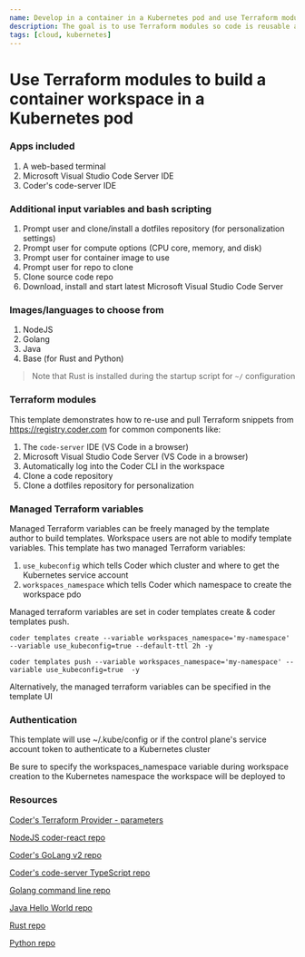 ```yaml
---
name: Develop in a container in a Kubernetes pod and use Terraform modules
description: The goal is to use Terraform modules so code is reusable across templates
tags: [cloud, kubernetes]
---
```


# Use Terraform modules to build a container workspace in a Kubernetes pod

### Apps included
1. A web-based terminal
1. Microsoft Visual Studio Code Server IDE
1. Coder's code-server IDE

### Additional input variables and bash scripting
1. Prompt user and clone/install a dotfiles repository (for personalization settings)
1. Prompt user for compute options (CPU core, memory, and disk)
1. Prompt user for container image to use
1. Prompt user for repo to clone
1. Clone source code repo
1. Download, install and start latest Microsoft Visual Studio Code Server

### Images/languages to choose from
1. NodeJS
1. Golang
1. Java
1. Base (for Rust and Python)

> Note that Rust is installed during the startup script for `~/` configuration

### Terraform modules

This template demonstrates how to re-use and pull Terraform snippets from https://registry.coder.com for common components like:
1. The `code-server` IDE (VS Code in a browser)
1. Microsoft Visual Studio Code Server (VS Code in a browser)
1. Automatically log into the Coder CLI in the workspace
1. Clone a code repository
1. Clone a dotfiles repository for personalization

### Managed Terraform variables
Managed Terraform variables can be freely managed by the template author to build templates. Workspace users are not able to modify template variables. This template has two managed Terraform variables:
1. `use_kubeconfig` which tells Coder which cluster and where to get the Kubernetes service account
2. `workspaces_namespace` which tells Coder which namespace to create the workspace pdo

Managed terraform variables are set in coder templates create & coder templates push.

`coder templates create --variable workspaces_namespace='my-namespace' --variable use_kubeconfig=true --default-ttl 2h -y`

`coder templates push --variable workspaces_namespace='my-namespace' --variable use_kubeconfig=true  -y`

Alternatively, the managed terraform variables can be specified in the template UI

### Authentication

This template will use ~/.kube/config or if the control plane's service account token to authenticate to a Kubernetes cluster

Be sure to specify the workspaces_namespace variable during workspace creation to the Kubernetes namespace the workspace will be deployed to

### Resources
[Coder's Terraform Provider - parameters](https://registry.terraform.io/providers/coder/coder/latest/docs/data-sources/parameter)

[NodeJS coder-react repo](https://github.com/mark-theshark/coder-react)

[Coder's GoLang v2 repo](https://github.com/coder/coder)

[Coder's code-server TypeScript repo](https://github.com/coder/code-server)

[Golang command line repo](https://github.com/sharkymark/commissions)

[Java Hello World repo](https://github.com/sharkymark/java_helloworld)

[Rust repo](https://github.com/sharkymark/rust-hw)

[Python repo](https://github.com/sharkymark/python_commissions)

